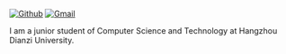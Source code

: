 

[![Github](https://img.shields.io/badge/-Github-000?style=flat&logo=Github&logoColor=white)](https://github.com/zhoujunlingla)
[![Gmail](https://img.shields.io/badge/-Gmail-c14438?style=flat&logo=Gmail&logoColor=white)](mailto:zhoujunlingla@gmail.com)


I am a junior student of Computer Science and Technology at Hangzhou Dianzi University.
